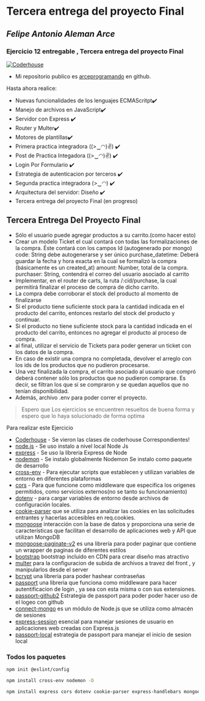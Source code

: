 # Tercera entrega del proyecto Final
## _Felipe Antonio Aleman Arce_
### Ejercicio 12 entregable , Tercera entrega del proyecto Final
[![Coderhouse](https://res.cloudinary.com/hdsqazxtw/image/upload/v1570710978/coderhouse.jpg)](https://github.com/arceprogramando)
- Mi repositorio publico es  [arceprogramando][arceprogramando]
en github.

Hasta ahora realice:

- Nuevas funcionalidades de los lenguajes ECMAScritpt✔️
- Manejo de archivos en JavaScript✔️
- Servidor con Express ✔️
- Router y Multer✔️
- Motores de plantillas✔️
- Primera practica integradora ((>‿◠)✌) ✔️
- Post de Practica Integadora ((>‿◠)✌) ✔️
- Login Por Formulario ✔️
- Estrategia de autenticacion por terceros ✔️
- Segunda practica integradora (>‿◠) ✔️
- Arquitectura del servidor: Diseño ✔️
- Tercera entrega del proyecto Final (en progreso)

## Tercera Entrega Del Proyecto Final 
- Sólo el usuario puede agregar productos a su carrito.(como hacer esto)
- Crear un modelo Ticket el cual contará con todas las formalizaciones de la compra. Éste contará con los campos
Id (autogenerado por mongo)
code: String debe autogenerarse y ser único
purchase_datetime: Deberá guardar la fecha y hora exacta en la cual se formalizó la compra (básicamente es un created_at)
amount: Number, total de la compra.
purchaser: String, contendrá el correo del usuario asociado al carrito
- Implementar, en el router de carts, la ruta /:cid/purchase, la cual permitirá finalizar el proceso de compra de dicho carrito.
- La compra debe corroborar el stock del producto al momento de finalizarse
- Si el producto tiene suficiente stock para la cantidad indicada en el producto del carrito, entonces restarlo del stock del producto y continuar.
- Si el producto no tiene suficiente stock para la cantidad indicada en el producto del carrito, entonces no agregar el producto al proceso de compra. 
- al final, utilizar el servicio de Tickets para poder generar un ticket con los datos de la compra.
- En caso de existir una compra no completada, devolver el arreglo con los ids de los productos que no pudieron procesarse.
- Una vez finalizada la compra, el carrito asociado al usuario que compró deberá contener sólo los productos que no pudieron comprarse. 
  Es decir, se filtran los que sí se compraron y se quedan aquellos que no tenían disponibilidad.
- Además, archivo .env para poder correr el proyecto.

> Espero que Los ejercicios se encuentren
> resueltos de buena forma y espero 
> que lo haya solucionado de forma optima

Para realizar este Ejercicio

- [Coderhouse]  - Se vieron las clases de coderhouse Correspondientes!
- [node.js] - Se uso instalo a nivel local Node Js
- [express] - Se uso la libreria Express de Node
- [nodemon] - Se instalo globalmente Nodemon Se instalo como paquete de desarrollo
- [cross-env] - Para ejecutar scripts que establecen y utilizan variables de entorno en diferentes plataformas
- [cors] - Para que funcione como middleware que especifica los origenes permitidos, como servicios externos(no se tanto su funcionamiento)
- [dotenv] - para cargar variables de entorno desde archivos de configuración locales.
- [cookie-parser] que se utiliza para analizar las cookies en las solicitudes entrantes y hacerlas accesibles en req.cookies.
- [mongoose] interacción con la base de datos y proporciona una serie de características que facilitan el desarrollo de aplicaciones web y API que utilizan MongoDB 
- [mongoose-paginate-v2] es una libreria para poder paginar que contiene un wrapper de paginas de diferentes estilos
- [bootstrap] bootstrap incluido en CDN para crear diseño mas atractivo
- [multer] para la configuracion de subida de archivos a travez del front , y manipularlos desde el server
- [bcrypt] una libreria para poder hashear contraseñas
- [passport] una libreria que funciona como middleware para hacer autentificacion de login , ya sea con esta misma o con sus extensiones.
- [passport-github2] Estrategia de passport para poder poder hacer uso de el logeo con github
- [connect-mongo] es un módulo de Node.js que se utiliza como almacén de sesiones 
- [express-session] esencial para manejar sesiones de usuario en aplicaciones web creadas con Express.js
- [passport-local] estrategia de passport para manejar el inicio de sesion local

### Todos los paquetes 
```sh
npm init @eslint/config

npm install cross-env nodemon -D

npm install express cors dotenv cookie-parser express-handlebars mongoose mongoose-paginate-v2 multer bcrypt passport passport-github2 connect-mongo express-session

```

  [Coderhouse]: <https://plataforma.coderhouse.com/cursos/43335/programacion-backend>
  [arceprogramando]: <https://github.com/arceprogramando>
  [node.js]: <http://nodejs.org>
  [express]: <http://expressjs.com>
  [nodemon]: <https://nodemon.io>
  [cross-env]:<https://www.npmjs.com/package/cross-env>
  [cors]:<https://www.npmjs.com/package/cors>
  [dotenv]:<https://www.npmjs.com/package/dotenv>
  [cookie-parser]:<https://www.npmjs.com/package/cookie-parser>
  [express-handlebars]:<https://www.npmjs.com/package/express-handlebars>
  [mongoose]:<https://www.npmjs.com/package/mongoose>
  [mongoose-paginate-v2]:<https://www.npmjs.com/package/mongoose-paginate-v2>
  [bootstrap]:<https://getbootstrap.com>
  [multer]:<https://www.npmjs.com/package/multer>
  [bcrypt]:<https://www.npmjs.com/package/bcrypt>
  [passport]:<https://www.npmjs.com/package/passport>
  [passport-github2]:<https://www.npmjs.com/package/passport-github2>
  [connect-mongo]:<https://www.npmjs.com/package/connect-mongo>
  [express-session]:<https://www.npmjs.com/package/express-session>
  [passport-local]:<https://www.passportjs.org/packages/passport-local/>